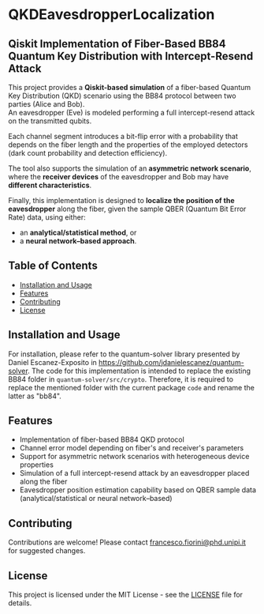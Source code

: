 # QKDEavesdropperLocalization
## Qiskit Implementation of Fiber-Based BB84 Quantum Key Distribution with Intercept-Resend Attack

This project provides a **Qiskit-based simulation** of a fiber-based Quantum Key Distribution (QKD) scenario using the BB84 protocol between two parties (Alice and Bob).  
An eavesdropper (Eve) is modeled performing a full intercept-resend attack on the transmitted qubits.  

Each channel segment introduces a bit-flip error with a probability that depends on the fiber length and the properties of the employed detectors (dark count probability and detection efficiency).  

The tool also supports the simulation of an **asymmetric network scenario**, where the **receiver devices** of the eavesdropper and Bob may have **different characteristics**.  

Finally, this implementation is designed to **localize the position of the eavesdropper** along the fiber, given the sample QBER (Quantum Bit Error Rate) data, using either:  
- an **analytical/statistical method**, or  
- a **neural network–based approach**.  

## Table of Contents
- [Installation and Usage](#installation-and-usage)
- [Features](#features)
- [Contributing](#contributing)
- [License](#license)


## Installation and Usage
For installation, please refer to the quantum-solver library presented by Daniel Escanez-Exposito in https://github.com/jdanielescanez/quantum-solver. The code for this implementation is intended to replace the existing BB84 folder in `quantum-solver/src/crypto`. Therefore, it is required to replace the mentioned folder with the current package `code` and rename the latter as "bb84".

## Features
- Implementation of fiber-based BB84 QKD protocol
- Channel error model depending on fiber's and receiver's parameters
- Support for asymmetric network scenarios with heterogeneous device properties
- Simulation of a full intercept-resend attack by an eavesdropper placed along the fiber
- Eavesdropper position estimation capability based on QBER sample data (analytical/statistical or neural network–based)

## Contributing
Contributions are welcome! Please contact francesco.fiorini@phd.unipi.it for suggested changes.

## License
This project is licensed under the MIT License - see the [LICENSE](LICENSE) file for details.
